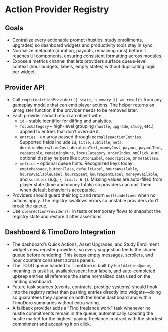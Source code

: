 # Action Provider Registry

## Goals
- Centralize every actionable prompt (hustles, study enrollments, upgrades) so dashboard widgets and productivity tools stay in sync.
- Normalize metadata (duration, payouts, remaining runs) before it reaches UI components, ensuring consistent formatting across modules.
- Expose a metrics channel that lets providers surface queue-level context (hour budgets, labels, empty states) without duplicating logic per widget.

## Provider API
- Call `registerActionProvider(({ state, summary }) => result)` from any gameplay module that can emit player actions. The helper returns an unregister function if the provider needs to be removed later.
- Each provider should return an object with:
  - `id` – stable identifier for diffing and analytics.
  - `focusCategory` – high-level grouping (`hustle`, `upgrade`, `study`, etc.) applied to entries that don’t override it.
  - `entries` – an array passed through `normalizeActionEntries`. Supported fields include `id`, `title`, `subtitle`, `meta`, `durationHours`/`timeCost`, `durationText`, `moneyCost`, `payout`, `payoutText`, `repeatable`, `remainingRuns`, `focusCategory`, `orderIndex`, `onClick`, and optional display helpers like `buttonLabel`, `description`, or `metaClass`.
  - `metrics` – optional queue hints. Recognized keys today: `emptyMessage`, `buttonClass`, `defaultLabel`, `hoursAvailable`, `hoursAvailableLabel`, `hoursSpent`, `hoursSpentLabel`, `moneyAvailable`, and `scroller` (e.g., `{ limit: 6 }`). Missing values are auto-filled from player state (time and money totals) so providers can omit them when default behavior is acceptable.
- Providers should guard their logic and return `null`/`undefined` when no actions apply. The registry swallows errors so unstable providers don’t break the queue.
- Use `clearActionProviders()` in tests or temporary flows to snapshot the registry state and restore it after assertions.

## Dashboard & TimoDoro Integration
- The dashboard’s Quick Actions, Asset Upgrades, and Study Enrollment widgets now register providers, so every suggestion feeds the shared queue before rendering. This keeps empty messages, scrollers, and hour counters consistent across panels.
- The TODO queue handed to TimoDoro is built by `buildActionQueue`, meaning its task list, available/spent hour labels, and auto-completed upkeep entries all reference the same normalized data used on the landing dashboard.
- Future task sources (events, contracts, prestige systems) should hook into the registry rather than pushing entries directly into widgets—doing so guarantees they appear on both the home dashboard and within TimoDoro summaries without extra wiring.
- A fallback provider adds a "Find freelance work" task whenever no hustle commitments remain in the queue, automatically scouting the hustle market for the highest-paying freelance contract with the shortest commitment and accepting it on click.
